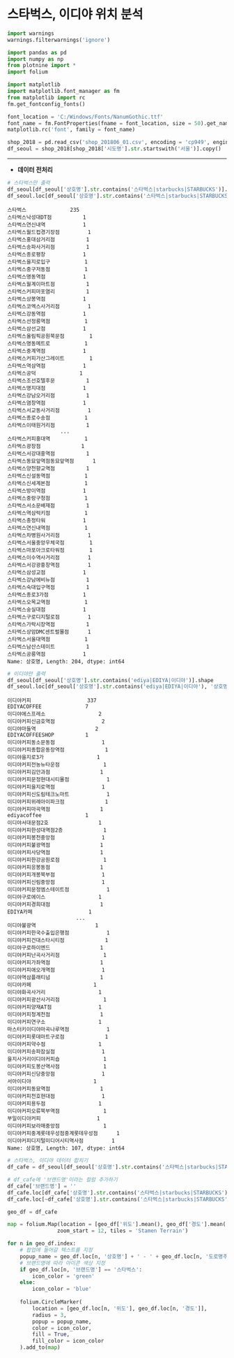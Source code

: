 
# **스타벅스, 이디야 위치 분석**


```python
import warnings
warnings.filterwarnings('ignore')
```


```python
import pandas as pd
import numpy as np
from plotnine import *
import folium
```


```python
import matplotlib
import matplotlib.font_manager as fm
from matplotlib import rc
fm.get_fontconfig_fonts()

font_location = 'C:/Windows/Fonts/NanumGothic.ttf'
font_name = fm.FontProperties(fname = font_location, size = 50).get_name()
matplotlib.rc('font', family = font_name)
```


```python
shop_2018 = pd.read_csv('shop_201806_01.csv', encoding = 'cp949', engine = 'python')
df_seoul = shop_2018[shop_2018['시도명'].str.startswith('서울')].copy()
```

---
* **데이터 전처리**


```python
# 스타벅스만 출력
df_seoul[df_seoul['상호명'].str.contains('스타벅스|starbucks|STARBUCKS')].shape
df_seoul.loc[df_seoul['상호명'].str.contains('스타벅스|starbucks|STARBUCKS'), '상호명'].value_counts()
```




    스타벅스              235
    스타벅스낙성대DT점          1
    스타벅스연신내역            1
    스타벅스월드컵경기장점         1
    스타벅스홍대삼거리점          1
    스타벅스송파사거리점          1
    스타벅스종로평창            1
    스타벅스을지로입구           1
    스타벅스중구저동점           1
    스타벅스명동역점            1
    스타벅스월계이마트점          1
    스타벅스커피마포염리          1
    스타벅스상봉역점            1
    스타벅스코엑스사거리점         1
    스타벅스강동역점            1
    스타벅스선정릉역점           1
    스타벅스삼선교점            1
    스타벅스올림픽공원북문점        1
    스타벅스명동메트로           1
    스타벅스중계역점            1
    스타벅스커피가산그레이트        1
    스타벅스역삼역점            1
    스타벅스공덕              1
    스타벅스조선호텔후문          1
    스타벅스명지대점            1
    스타벅스강남오거리점          1
    스타벅스염창역점            1
    스타벅스서교동사거리점         1
    스타벅스종로수송점           1
    스타벅스이태원거리점          1
                     ... 
    스타벅스커피홍대역           1
    스타벅스광장점             1
    스타벅스서강대흥역점          1
    스타벅스동묘앞역점동묘앞역점      1
    스타벅스양천향교역점          1
    스타벅스신설동역점           1
    스타벅스신세계본점           1
    스타벅스방이역점            1
    스타벅스중랑구청점           1
    스타벅스서소문배재점          1
    스타벅스역삼럭키점           1
    스타벅스충정타워            1
    스타벅스연신내역점           1
    스타벅스차병원사거리점         1
    스타벅스서울중앙우체국점        1
    스타벅스마포아크로타워점        1
    스타벅스이수역사거리점         1
    스타벅스서강광흥창역점         1
    스타벅스삼성교점            1
    스타벅스강남에비뉴점          1
    스타벅스숙대입구역점          1
    스타벅스종로3가점           1
    스타벅스오목교역점           1
    스타벅스숭실대점            1
    스타벅스구로디지털로점         1
    스타벅스가락시장역점          1
    스타벅스상암DMC센트럴몰점      1
    스타벅스서울대역점           1
    스타벅스남산스테이트          1
    스타벅스공릉역점            1
    Name: 상호명, Length: 204, dtype: int64




```python
# 이디야만 출력
df_seoul[df_seoul['상호명'].str.contains('ediya|EDIYA|이디야')].shape
df_seoul.loc[df_seoul['상호명'].str.contains('ediya|EDIYA|이디야'), '상호명'].value_counts()
```




    이디야커피                  337
    EDIYACOFFEE              7
    이디야에스프레소                 2
    이디야커피신금호역점               2
    이디야마들역                   2
    EDIYACOFFEESHOP          1
    이디야커피동소문동점               1
    이디야커피종합운동장역점             1
    이디야을지로3가                 1
    이디야커피전농뉴타운점              1
    이디야커피김안과점                1
    이디야커피문정현대시티몰점            1
    이디야커피을지로역점               1
    이디야커피신도림테크노마트            1
    이디야커피위례아이파크점             1
    이디야커피마곡역점                1
    ediyacoffee              1
    이디야서대문점2호                1
    이디야커피한성대역점2층             1
    이디야커피봉천중앙점               1
    이디야커피불광역점                1
    이디야커피사당역점                1
    이디야커피한강공원로점              1
    이디야커피응봉동점                1
    이디야커피개봉북부점               1
    이디야커피신림중앙점               1
    이디야커피문정엠스테이트점            1
    이디야구로에이스                 1
    이디야커피경희대점                1
    EDIYA카페                  1
                          ... 
    이디야불광역                   1
    이디야커피한국수출입은행점            1
    이디야커피건대스타시티점             1
    이디야구로하이엔드                1
    이디야커피난곡사거리점              1
    이디야커피가좌역점                1
    이디야커피애오개역점               1
    이디야역삼플래티넘                1
    이디야카페                    1
    이디야화곡사거리                 1
    이디야커피광산사거리점              1
    이디야커피양재AT점               1
    이디야커피청계천점                1
    이디야커피연구소                 1
    마스터키이디야마곡나루역점            1
    이디야커피롯데마트구로점             1
    이디야커피약수점                 1
    이디야커피송파잠실점               1
    을지사거리이디야커피숍              1
    이디야커피도봉산역사점              1
    이디야커피신당중앙점               1
    서아이디야                    1
    이디야커피동묘역점                1
    이디야커피천호현대점               1
    이디야커피용두점                 1
    이디야커피오류북부역점              1
    부일이디야커피                  1
    이디야커피보라매중앙점              1
    이디야커피중계롯데우성점중계롯데우성점      1
    이디야커피디지털미디어시티역사점         1
    Name: 상호명, Length: 107, dtype: int64




```python
# 스타벅스, 이디야 데이터 합치기
df_cafe = df_seoul[df_seoul['상호명'].str.contains('스타벅스|starbucks|STARBUCKS|ediya|EDIYA|이디야')]
```


```python
# df_cafe에 '브랜드명'이라는 컬럼 추가하기
df_cafe['브랜드명'] = ''
df_cafe.loc[df_cafe['상호명'].str.contains('스타벅스|starbucks|STARBUCKS'), '브랜드명'] = '스타벅스'
df_cafe.loc[~df_cafe['상호명'].str.contains('스타벅스|starbucks|STARBUCKS'), '브랜드명'] = '이디야'
```


```python
geo_df = df_cafe

map = folium.Map(location = [geo_df['위도'].mean(), geo_df['경도'].mean()],
                zoom_start = 12, tiles = 'Stamen Terrain')

for n in geo_df.index:
    # 팝업에 들어갈 텍스트를 지정
    popup_name = geo_df.loc[n, '상호명'] + ' - ' + geo_df.loc[n, '도로명주소']
    # 브랜드명에 따라 아이콘 색상 지정
    if geo_df.loc[n, '브랜드명'] == '스타벅스':
        icon_color = 'green'
    else:
        icon_color = 'blue'
    
    folium.CircleMarker(
        location = [geo_df.loc[n, '위도'], geo_df.loc[n, '경도']],
        radius = 3,
        popup = popup_name,
        color = icon_color,
        fill = True,
        fill_color = icon_color
    ).add_to(map)
```
